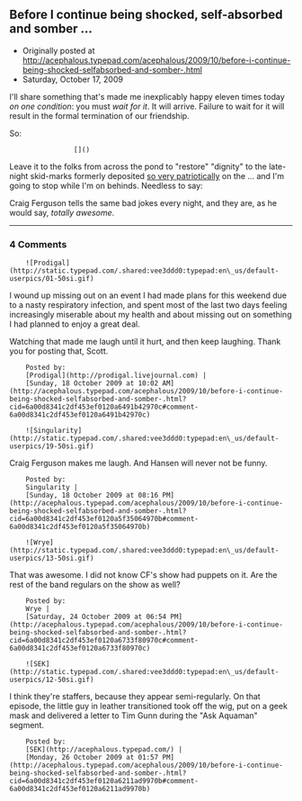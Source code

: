 ## Before I continue being shocked, self-absorbed and somber ...

 * Originally posted at http://acephalous.typepad.com/acephalous/2009/10/before-i-continue-being-shocked-selfabsorbed-and-somber-.html
 * Saturday, October 17, 2009



I'll share something that's made me inexplicably happy eleven times today _on one condition_: you must _wait for it_. It will arrive. Failure to wait for it will result in the formal termination of our friendship. 

So:

		

					[]()
			




[](http://www.youtube.com/v/mYfl\_XDGsPg&fs=1)[](http://www.youtube.com/v/mYfl\_XDGsPg&fs=1)[](http://www.youtube.com/v/mYfl\_XDGsPg&fs=1)[](http://www.youtube.com/v/mYfl\_XDGsPg&fs=1)[](http://www.youtube.com/v/mYfl\_XDGsPg&fs=1)[](http://www.youtube.com/v/mYfl\_XDGsPg&fs=1)[](http://www.youtube.com/v/mYfl\_XDGsPg&fs=1)[](http://www.youtube.com/v/mYfl\_XDGsPg&fs=1)

Leave it to the folks from across the pond to "restore" "dignity" to the late-night skid-marks formerly deposited [so very patriotically](http://en.wikipedia.org/wiki/Sign-off#Examples\_of\_United\_States\_television\_sign-off\_messages) on the ... and I'm going to stop while I'm on behinds. Needless to say: 

Craig Ferguson tells the same bad jokes every night, and they are, as he would say, _totally awesome_.

			

* * *

### 4 Comments 

		

                
[]()

	

		![Prodigal](http://static.typepad.com/.shared:vee3ddd0:typepad:en\_us/default-userpics/01-50si.gif)
	

	

		

I wound up missing out on an event I had made plans for this weekend due to a nasty respiratory infection, and spent most of the last two days feeling increasingly miserable about my health and about missing out on something I had planned to enjoy a great deal.

Watching that made me laugh until it hurt, and then keep laughing. Thank you for posting that, Scott.

	

		Posted by:
		[Prodigal](http://prodigal.livejournal.com) |
		[Sunday, 18 October 2009 at 10:02 AM](http://acephalous.typepad.com/acephalous/2009/10/before-i-continue-being-shocked-selfabsorbed-and-somber-.html?cid=6a00d8341c2df453ef0120a6491b42970c#comment-6a00d8341c2df453ef0120a6491b42970c)

[]()

	

		![Singularity](http://static.typepad.com/.shared:vee3ddd0:typepad:en\_us/default-userpics/19-50si.gif)
	

	

		

Craig Ferguson makes me laugh.  And Hansen will never not be funny.

	

		Posted by:
		Singularity |
		[Sunday, 18 October 2009 at 08:16 PM](http://acephalous.typepad.com/acephalous/2009/10/before-i-continue-being-shocked-selfabsorbed-and-somber-.html?cid=6a00d8341c2df453ef0120a5f35064970b#comment-6a00d8341c2df453ef0120a5f35064970b)

[]()

	

		![Wrye](http://static.typepad.com/.shared:vee3ddd0:typepad:en\_us/default-userpics/13-50si.gif)
	

	

		

That was awesome.  I did not know CF's show had puppets on it.  Are the rest of the band regulars on the show as well?

	

		Posted by:
		Wrye |
		[Saturday, 24 October 2009 at 06:54 PM](http://acephalous.typepad.com/acephalous/2009/10/before-i-continue-being-shocked-selfabsorbed-and-somber-.html?cid=6a00d8341c2df453ef0120a6733f80970c#comment-6a00d8341c2df453ef0120a6733f80970c)

[]()

	

		![SEK](http://static.typepad.com/.shared:vee3ddd0:typepad:en\_us/default-userpics/12-50si.gif)
	

	

		

I think they're staffers, because they appear semi-regularly.  On that episode, the little guy in leather transitioned took off the wig, put on a geek mask and delivered a letter to Tim Gunn during the "Ask Aquaman" segment.

	

		Posted by:
		[SEK](http://acephalous.typepad.com/) |
		[Monday, 26 October 2009 at 01:57 PM](http://acephalous.typepad.com/acephalous/2009/10/before-i-continue-being-shocked-selfabsorbed-and-somber-.html?cid=6a00d8341c2df453ef0120a6211ad9970b#comment-6a00d8341c2df453ef0120a6211ad9970b)

		

        